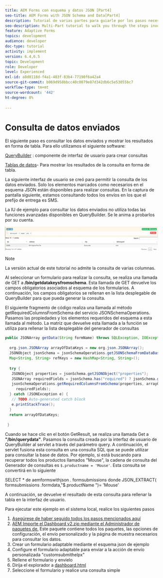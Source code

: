 ```yaml
---
title: AEM Forms con esquema y datos JSON [Part4]
seo-title: AEM Forms with JSON Schema and Data[Part4]
description: Tutorial de varias partes para guiarle por los pasos necesarios para crear un formulario adaptable con esquema JSON y consultar los datos enviados.
seo-description: Multi-Part tutorial to walk you through the steps involved in creating Adaptive Form with JSON schema and querying the submitted data.
feature: Adaptive Forms
topics: development
audience: developer
doc-type: tutorial
activity: implement
version: 6.4,6.5
topic: Development
role: Developer
level: Experienced
exl-id: a8d8118d-f4a1-483f-83b4-77190f6a42a4
source-git-commit: b069d958bbcc40c0079e87d342db6c5e53055bc7
workflow-type: tm+mt
source-wordcount: '442'
ht-degree: 0%

---
```


# Consulta de datos enviados


El siguiente paso es consultar los datos enviados y mostrar los resultados en forma de tabla. Para ello utilizamos el siguiente software:

[QueryBuilder](https://querybuilder.js.org/) : componente de interfaz de usuario para crear consultas

[Tablas de datos](https://datatables.net/)- Para mostrar los resultados de la consulta en forma de tabla.

La siguiente interfaz de usuario se creó para permitir la consulta de los datos enviados. Solo los elementos marcados como necesarios en el esquema JSON están disponibles para realizar consultas. En la captura de pantalla siguiente, estamos consultando todos los envíos en los que el prefijo de entrega es SMS.

La IU de ejemplo para consultar los datos enviados no utiliza todas las funciones avanzadas disponibles en QueryBuilder. Se le anima a probarlos por su cuenta.

![querybuilder](assets/querybuilderui.gif)

>[!NOTE]
>
>La versión actual de este tutorial no admite la consulta de varias columnas.

Al seleccionar un formulario para realizar la consulta, se realiza una llamada de GET a **/bin/getdatakeysfromschema**. Esta llamada de GET devuelve los campos obligatorios asociados al esquema de los formularios. A continuación, los campos obligatorios se rellenan en la lista desplegable de QueryBuilder para que pueda generar la consulta.

El siguiente fragmento de código realiza una llamada al método getRequiredColumnsFromSchema del servicio JSONSchemaOperations. Pasamos las propiedades y los elementos requeridos del esquema a esta llamada al método. La matriz que devuelve esta llamada a la función se utiliza para rellenar la lista desplegable del generador de consultas

```java
public JSONArray getData(String formName) throws SQLException, IOException {

  org.json.JSONArray arrayOfDataKeys = new org.json.JSONArray();
  JSONObject jsonSchema = jsonSchemaOperations.getJSONSchemaFromDataBase(formName);
  Map<String, String> refKeys = new HashMap<String, String>();

  try {
   JSONObject properties = jsonSchema.getJSONObject("properties");
   JSONArray requiredFields = jsonSchema.has("required") ? jsonSchema.getJSONArray("required") : null;
   jsonSchemaOperations.getRequiredColumnsFromSchema(properties, arrayOfDataKeys, "", jsonSchema, refKeys,
     requiredFields);
  } catch (JSONException e) {
   // TODO Auto-generated catch block
   e.printStackTrace();
  }
  return arrayOfDataKeys;

 }
```

Cuando se hace clic en el botón GetResult, se realiza una llamada Get a **&quot;/bin/querydata&quot;**. Pasamos la consulta creada por la interfaz de usuario de QueryBuilder al servlet a través del parámetro query. A continuación, el servlet fusiona esta consulta en una consulta SQL que se puede utilizar para consultar la base de datos. Por ejemplo, si está buscando para recuperar todos los productos llamados &quot;Mouse&quot;, la cadena de consulta del Generador de consultas es `$.productname = 'Mouse'`. Esta consulta se convertirá en lo siguiente

SELECT &#42; de aemformswithjson .  formsubmissions donde JSON_EXTRACT( formsubmissions .formdata,&quot;$.productName &quot;)= &#39;Mouse&#39;

A continuación, se devuelve el resultado de esta consulta para rellenar la tabla en la interfaz de usuario.

Para ejecutar este ejemplo en el sistema local, realice los siguientes pasos

1. [Asegúrese de haber seguido todos los pasos mencionados aquí](part2.md)
1. [AEM Importe el Dashboard v2.zip mediante el Administrador de paquetes de.](assets/dashboardv2.zip) Este paquete contiene todos los paquetes, las opciones de configuración, el envío personalizado y la página de muestra necesarios para consultar los datos.
1. Crear un formulario adaptable mediante el esquema json de ejemplo
1. Configure el formulario adaptable para enviar a la acción de envío personalizada &quot;customsubmithelpx&quot;
1. Rellene el formulario y envíelo
1. Dirija el explorador a [dashboard.html](http://localhost:4502/content/AemForms/dashboard.html)
1. Seleccione el formulario y realice una consulta simple
